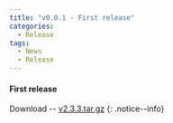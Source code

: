 ```yaml
---
title: "v0.0.1 - First release"
categories:
  - Release
tags:
  - News
  - Release
---
```


#### First release

Download -- [v2.3.3.tar.gz](https://github.com/open5gs/open5gs/archive/v2.3.3.tar.gz)
{: .notice--info}